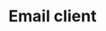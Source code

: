 # Email client

<div style="width:100%;height:100%;padding-bottom:6em;display:flex;justify-content:flex-end;">
  <p style="text-align: center;margin-top:auto;">By Augustinas Jokubauskas 2018</p>
</div>

---

## Document introduction

Email is considered as a medium that provides maximum reach for minimal investment and has served as an essential element of many marketing campaigns across all industries. Especially now, when more people than ever are getting access to internet. As developers we want the email clients to be easy and comfortable to use, but how do we do that?

### Solution

By using ethnomethodology and field work to observe paper mail handling workflow at home to get the insight of human behaviour in dealing with mail. Paper mail can differ from home to home, so we will be observing behaviours to determine, what functionality does our email client require. We will also be using the data collected by Richard Harper and his book "Inside the Smart Home"

---

## Informal requirements report

### The common approach to handling mail at home

Mail arrives at a delivery point

> Our client needs to have an entry point which the emails will be sent to. Always has to be one and all users should have access to it.

Mail is collected and placed to a shared space

> Our client needs a shared space which users have access to and can sort the mail that was directed to the house or to a specific user. Also directed mail can not be open by anyone else than the specified receiver, which means the system needs an authentication system

Mail is sorted and spam is gotten rid of

> Our client should be able to show visual queues for emails, so that obvious spam letter can be gotten rid of and mail can be sorted into relative groups based on importance. Users should also be able to assign letters to other users.

Mail is viewed by the receiver in private

> Our client should allow for separate user accounts which have unique identifications for storing emails, so that privacy is maintained.

---

Mail that does not require immediate action is placed somewhere where it can be dealt with later on

> Our client needs to be able to make reminders about mail and allow users to set dates when to be reminded of the mail

Mail that does not require to be dealt with is put away

> Our client should allow users to move email into long term storage, where it would not interfere with new incoming email

Mail that is unique (birthday, holiday, thank you cards etc. )

> Our client should allow users to create email storage groups for separating email.

---

### Findings by Richard Harper

Small scale survey has shown that women will share up to 57 per cent of the letters addressed to them (this includes all types of letters from personal to direct mail)

> Our client should allow to share email contents between users.

Parents will not only sift out what they believe their children should or should not receive; sometimes they will ensure that their children know that this is being done

> Our client should be able to handle priveleges and permissions, so that some users can view all of the email and send it out to other users

Sharing may be supported in a sequential process with e-mail,when for example, a mother and child take turns with a screen. Alternatively, email can be shared concurrently, with various members of the household having their own screens in various places.

> Our client should be accessible from multiple devices and be able to read different data in parallel.

Imagine a scenario where an organisation using paper-mail recognises that some types of information or product offering should be sent to the household, rather than to some particular person within a household.

> Our client should have a house address, which can accept all incomming mail, that then can be further spread out

---

### Additional improvements

The household can receive a lot of spam mail. And it needs to be dealth with

> Out system should allow users to tag mail senders as spam, so the mail can be filtered out

---

## Functional requirements of the system

| ID     |                                          Requirement                                           |
| ------ | :--------------------------------------------------------------------------------------------: |
| FREQ-1 |    System should have an entry point (email address) for all letters sent to house address     |
| FREQ-2 |                    All users should have access to systems collection point                    |
| FREQ-3 |          System should have a visual interface, where all emails should be displayed           |
| FREQ-4 | System should have user system, where people can register with their name,surname and password |
| FREQ-5 |                   System should only the recipients of the email to open it                    |
| FREQ-6 |                    System should allow users to assign email to other users                    |
| FREQ-7 |                 System should allow openning email that was sent to the house                  |
| FREQ-8 |                              System should allow to delete emails                              |

---

| ID      |                                    Requirement                                     |
| ------- | :--------------------------------------------------------------------------------: |
| FREQ-9  |           System should allow to preview contents of email sent to house           |
| FREQ-10 |            System should should have a grouping system for house email             |
| FREQ-10 |    System should should allow users to access their email from multiple devices    |
| FREQ-11 |                System should be able to set reminders about emails                 |
| FREQ-12 |                  System should have long term storage for emails                   |
| FREQ-13 |                     System should have ability to group emails                     |
| FREQ-14 |             System should allow users to share emails with other users             |
| FREQ-15 |                      System should have a permissions system                       |
| FREQ-16 | System should allow users to monitor incomming mail if they have right permissions |
| FREQ-17 |              System should allow multiple users to use system at once              |

---

## Non-functional requirements of the system

| ID      |                                           Requirement                                            |
| ------- | :----------------------------------------------------------------------------------------------: |
| NFREQ-1 |     System must have one server that can handle incomming emails without loosing any of them     |
| NFREQ-2 |       System must host one authentication server that can store data of more than 7 users        |
| NFREQ-3 | System shall have a visual interface that users can interact with with no grater than 1s latency |
| NFREQ-4 |                         System must support more than 7 concurrent users                         |
| NFREQ-5 |   All incomming emails should take no longer than 5 minutes to appear on the visual interface    |
| NFREQ-6 |           System should be able to store long term store emails for at least 2 months            |
| NFREQ-7 |       System should be able to load back up after going down in no longer than 10 minutes        |

---

## System overview

![Alt Text](./images/sytem_context_diagram.png "Context diagram")

---

## Formal description of the system behaviour

![Alt Text](./images/System_activity_diagram.png "Activity diagram")

![Alt Text](./images/sequence_diag.png "Activity diagram")

---

## Examples of system usage

* A person living in a house receives an email, he loooks at the master email client to see that it just contains some spam for a local dealership, person deletes the email.

* A person living in a house receives an email, he finds out that it's a greeting from his aunt, he moves it to notice board, so everyone can see it.

* A person living in a house receives an email, he finds out that it's a personal phone bill, so he moves the email to his own account.
